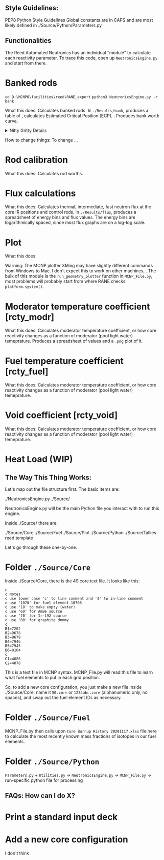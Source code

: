 

## Style Guidelines:

PEP8 Python Style Guidelines
Global constants are in CAPS and are most likely defined in ./Source/Python/Parameters.py


## Functionalities
The Reed Automated Neutronics has an individual "module" to calculate each reactivity parameter. To trace this code, open up `NeutronicsEngine.py` and start from there.

# Banked rods

`cd D:\MCNP6\facilities\reed\RANE_export`
`python3 NeutronicsEngine.py -r bank`

What this does: Calculates banked rods. In `./Results/bank`, produces a table of , calculates Estimated Critical Position (ECP), . Produces bank worth curve.

<details>
    <summary>Nitty Gritty Details</summary>
    A total of 6 files are produced:
    `reed_core49_bank_keff.csv`
    `reed_core49_bank_params.csv`
    `reed_core49_bank_rho.csv`
    `reed_core49_kntc_results.csv`






</details>


How to change things:
To change 
...

# Rod calibration

What this does: Calculates rod worths.


# Flux calculations

What this does: Calculates thermal, intermediate, fast neutron flux at the core IR positions and control rods. In `./Results/flux`, produces a spreadsheet of energy bins and flux values. The energy bins are logarithmically spaced, since most flux graphs are on a log-log scale.

# Plot

What this does: 

Warning: The MCNP plotter XMing may have slightly different commands from Windows to Mac. I don't expect this to work on other machines... The bulk of this module is the `run_geometry_plotter` function in `MCNP_File.py`, most problems will probably start from where RANE checks `platform.system()`.


# Moderator temperature coefficient [rcty_modr]

What this does: Calculates moderator temperature coefficient, or how core reactivity changes as a function of moderator (pool light water) temeprature. Produces a spreadsheet of values and a `.png` plot of it.

# Fuel temperature coefficient [rcty_fuel]

What this does: Calculates moderator temperature coefficient, or how core reactivity changes as a function of moderator (pool light water) temeprature.

# Void coefficient [rcty_void]

What this does: Calculates moderator temperature coefficient, or how core reactivity changes as a function of moderator (pool light water) temeprature.

# Heat Load (WIP)


## The Way This Thing Works:
Let's map out the file structure first. The basic items are:

./NeutronicsEngine.py
./Source/

NeutronicsEngine.py will be the main Python file you interact with to run this engine.

Inside ./Source/ there are:

./Source/Core
./Source/Fuel
./Source/Plot
./Source/Python
./Source/Tallies
reed.template

Let's go through these one-by-one.

# Folder `./Source/Core`

Inside ./Source/Core, there is the 49.core text file. It looks like this:

    c _____
    c Notes
    c use lower case 'c' to line comment and '$' to in-line comment
    c use '1070' for fuel element 10705
    c use '18' to make empty (water)
    c use '60' for AmBe source
    c use '70' for Ir-192 source
    c use '80' for graphite dummy
    c
    B1=7202
    B2=9678
    B3=9679
    B4=7946
    B5=7945
    B6=8104
    c
    C1=4086
    C2=4070

This is a text file in MCNP syntax. MCNP_File.py will read this file to learn what fuel elements to put in each grid position. 

So, to add a new core configuration, you just make a new file inside ./Source/Core, name it `50.core` or `1234abc.core` (alphanumeric only, no spaces), and swap out the fuel element IDs as necessary.

# Folder `./Source/Fuel`
MCNP_File.py then calls upon `Core Burnup History 20201117.xlsx` file here to calculate the most recently known mass fractions of isotopes in our fuel elements. 

# Folder `./Source/Python`

`Parameters.py` + `Utilities.py` -> `NeutronicsEngine.py` -> `MCNP_File.py` -> run-specific python file for processing





## FAQs: How can I do X?
# Print a standard input deck

# Add a new core configuration

I don't think

# 


